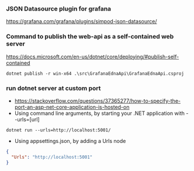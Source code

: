 ### JSON Datasource plugin for grafana
https://grafana.com/grafana/plugins/simpod-json-datasource/

### Command to publish the web-api as a self-contained web server
https://docs.microsoft.com/en-us/dotnet/core/deploying/#publish-self-contained

```
dotnet publish -r win-x64 .\src\GrafanaEdnaApi\GrafanaEdnaApi.csproj
```

### run dotnet server at custom port
* https://stackoverflow.com/questions/37365277/how-to-specify-the-port-an-asp-net-core-application-is-hosted-on
* Using command line arguments, by starting your .NET application with --urls=[url]
```
dotnet run --urls=http://localhost:5001/
```
* Using appsettings.json, by adding a Urls node
```json
{
  "Urls": "http://localhost:5001"
}

```